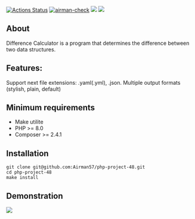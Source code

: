 [![Actions Status](https://github.com/Airman57/php-project-48/workflows/hexlet-check/badge.svg)](https://github.com/Airman57/php-project-48/actions)
[![airman-check](https://github.com/Airman57/php-project-48/actions/workflows/airman-actions.check.yml/badge.svg)](https://github.com/Airman57/php-project-48/actions/workflows/airman-actions.check.yml)
<a href="https://codeclimate.com/github/Airman57/php-project-48/maintainability"><img src="https://api.codeclimate.com/v1/badges/92374ff88d2faaed58d6/maintainability" /></a>
<a href="https://codeclimate.com/github/Airman57/php-project-48/test_coverage"><img src="https://api.codeclimate.com/v1/badges/92374ff88d2faaed58d6/test_coverage" /></a>
 
 ## About
Difference Calculator is a program that determines the difference between two data structures.

 ## Features:

Support next file extensions: .yaml(.yml), .json.
Multiple output formats (stylish, plain, default)
 
 ## Minimum requirements

 * Make utilite
 * PHP >= 8.0
 * Composer >= 2.4.1
 
 
 ## Installation
    git clone git@github.com:Airman57/php-project-48.git
    cd php-project-48
    make install

 ## Demonstration
 <a href="https://asciinema.org/a/nKyIEadSUY4U3Fss2nMc8YTKT" target="_blank"><img src="https://asciinema.org/a/nKyIEadSUY4U3Fss2nMc8YTKT.svg" /></a>